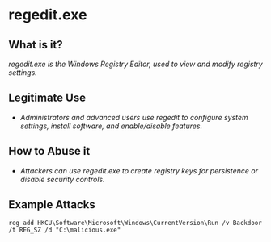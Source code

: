 # regedit.exe
## What is it?
*regedit.exe is the Windows Registry Editor, used to view and modify registry settings.*

## Legitimate Use
- *Administrators and advanced users use regedit to configure system settings, install software, and enable/disable features.*

## How to Abuse it
- *Attackers can use regedit.exe to create registry keys for persistence or disable security controls.*

## Example Attacks
```
reg add HKCU\Software\Microsoft\Windows\CurrentVersion\Run /v Backdoor /t REG_SZ /d "C:\malicious.exe"
```
